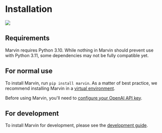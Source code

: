 # Installation

![](dont_panic.png)


## Requirements

Marvin requires Python 3.10. While nothing in Marvin should prevent use with Python 3.11, some dependencies may not be fully compatible yet.
## For normal use
To install Marvin, run `pip install marvin`. As a matter of best practice, we recommend installing Marvin in a [virtual environment](https://realpython.com/python-virtual-environments-a-primer/).

Before using Marvin, you'll need to [configure your OpenAI API key](openai.md).

## For development

To install Marvin for development, please see the [development guide](../development/development.md).